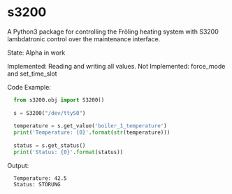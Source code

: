 s3200
=====

A Python3 package for controlling the Fröling heating system with S3200 lambdatronic control over the maintenance interface.

State: Alpha in work

Implemented: Reading and writing all values.
Not Implemented: force_mode and set_time_slot


Code Example:
```python
  from s3200.obj import S3200()
  
  s = S3200("/dev/ttyS0")
  
  temperature = s.get_value('boiler_1_temperature')
  print('Temperature: {0}'.format(str(temperature)))
  
  status = s.get_status()
  print('Status: {0}'.format(status))
```
  
  
Output:
```
  Temperature: 42.5
  Status: STÖRUNG
```
